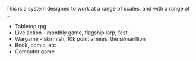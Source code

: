 This is a system designed to work at a range of scales, and with a range of ...

- Tabletop rpg
- Live action - monthly game, flagship larp, fest
- Wargame - skirmish, 10k point armies, the silmarillion
- Book, comic, etc
- Computer game

